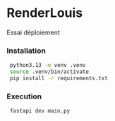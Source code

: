 # RenderLouis
Essai déploiement

### Installation

```bash
 python3.13 -m venv .venv
 source .venv/bin/activate
 pip install -r requirements.txt
```

### Execution
```bash
 fastapi dev main.py
```